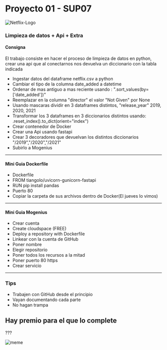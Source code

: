 <h1>Proyecto 01 - SUP07</h1>

![Netflix-Logo](https://raw.githubusercontent.com/olivierifederico/proyecto1_sup07/main/_src/netflix-logo.png)

<h3>Limpieza de datos + Api + Extra</h3>

<h4>Consigna</h4>
<p>El trabajo consiste en hacer el proceso de limpieza de datos en python, crear una api que al conectarnos nos devuelva un diccionario con la tabla indicada </p>

- Ingestar datos del dataframe netflix.csv a python
- Cambiar el tipo de la columna date_added a datetime
- Ordenar de mas antiguo a mas reciente usando : ".sort_values(by=['date_added'])" 
- Reemplazar en la columna "director" el valor "Not Given" por None
- Usando mascaras dividir en 3 dataframes distintos, "release_year" 2019, 2020, 2021
- Transformar los 3 dataframes en 3 diccionarios distintos usando: .reset_index().to_dict(orient="index")
- Crear contenedor de Docker
- Crear una Api usando fastapi
- Crear 3 decoradores que devuelvan los distintos diccionarios
"/2019","/2020","/2021"
- Subirlo a Mogenius
---



<h4> Mini Guia Dockerfile </h4> 

+ Dockerfile 
+ FROM tiangolo/uvicorn-gunicorn-fastapi
+ RUN pip install pandas
+ Puerto 80
+ Copiar la carpeta de sus archivos dentro de Docker(El jueves lo vimos)

----
<h4>Mini Guia Mogenius</h4>

+ Crear cuenta
+ Create cloudspace (FREE)
+ Deploy a repository with Dockerfile
+ Linkear con la cuenta de GitHub
+ Poner nombre
+ Elegir repositorio
+ Poner todos los recursos a la mitad
+ Poner puerto 80 https
+ Crear servicio 

---
<h3>Tips</h3>

- Trabajen con GitHub desde el principio
- Vayan documentando cada parte
- No hagan trampa

<h2>Hay premio para el que lo complete </h2>
???


![meme](https://raw.githubusercontent.com/olivierifederico/proyecto1_sup07/main/_src/PC180288.jpg)
